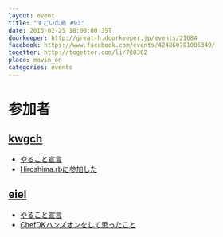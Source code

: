 ```yaml
---
layout: event
title: "すごい広島 #93"
date: 2015-02-25 18:00:00 JST
doorkeeper: http://great-h.doorkeeper.jp/events/21084
facebook: https://www.facebook.com/events/424860781005349/
togetter: http://togetter.com/li/788362
place: movin_on
categories: events
---
```


# 参加者

## [kwgch](https://github.com/kwgch)

* [やること宣言](https://github.com/great-h/great-h.github.io/issues/1547)
* [Hiroshima.rbに参加した](https://twitter.com/ducky19999/status/570548678739365888)


## [eiel](https://github.com/eiel)

* [やること宣言](https://github.com/great-h/great-h.github.io/issues/1546)
* [ChefDKハンズオンをして思ったこと](http://blog.eiel.info/blog/2015/02/26/chefdk-hands-on/)
